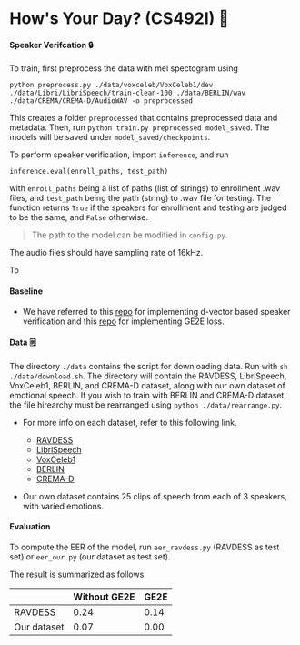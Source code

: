 # How's Your Day? (CS492I) 📖
#### Speaker Verifcation 🔒

To train, first preprocess the data with mel spectogram using
```
python preprocess.py ./data/voxceleb/VoxCeleb1/dev ./data/Libri/LibriSpeech/train-clean-100 ./data/BERLIN/wav ./data/CREMA/CREMA-D/AudioWAV -o preprocessed
```
This creates a folder `preprocessed` that contains preprocessed data and metadata.
Then, run `python train.py preprocessed model_saved`. The models will be saved under `model_saved/checkpoints`.

To perform speaker verification, import `inference`, and run
```
inference.eval(enroll_paths, test_path)
```
with `enroll_paths` being a list of paths (list of strings) to enrollment .wav files, and `test_path` being the path (string) to .wav file for testing. The function returns `True` if the speakers for enrollment and testing are judged to be the same, and `False` otherwise.
> The path to the model can be modified in `config.py`.

The audio files should have sampling rate of 16kHz.

To 

#### Baseline

- We have referred to this [repo](https://github.com/jymsuper/SpeakerRecognition_tutorial) for implementing d-vector based speaker verification and this [repo](https://github.com/yistLin/dvector) for implementing GE2E loss.

#### Data 🗒️
The directory `./data` contains the script for downloading data. Run with `sh ./data/download.sh`. The directory will contain the RAVDESS, LibriSpeech, VoxCeleb1, BERLIN, and CREMA-D dataset, along with our own dataset of emotional speech. If you wish to train with BERLIN and CREMA-D dataset, the file hirearchy must be rearranged using `python ./data/rearrange.py`.

- For more info on each dataset, refer to this following link.
     - [RAVDESS](https://zenodo.org/record/1188976)
     - [LibriSpeech](https://www.openslr.org/12/)
     - [VoxCeleb1](https://www.robots.ox.ac.uk/~vgg/data/voxceleb/vox1.html)
     - [BERLIN](http://emodb.bilderbar.info/start.html)
     - [CREMA-D](https://github.com/CheyneyComputerScience/CREMA-D)

- Our own dataset contains 25 clips of speech from each of 3 speakers, with varied emotions.

#### Evaluation

To compute the EER of the model, run `eer_ravdess.py` (RAVDESS as test set) or `eer_our.py` (our dataset as test set).

The result is summarized as follows.

|             | Without GE2E | GE2E |
|-------------|-------------|-----------------|
| RAVDESS| 0.24        | 0.14            |
|  Our dataset       | 0.07       | 0.00            |

